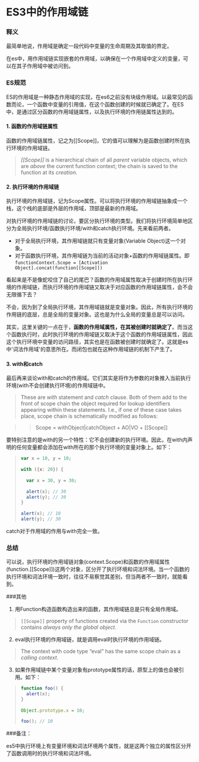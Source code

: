 # ES3中的作用域链

### 释义

最简单地说，作用域是确定一段代码中变量的生命周期及其取值的界定。

在es中，用作用域链实现嵌套的作用域，以确保在一个作用域中定义的变量，可以在其子作用域中被访问到。



### ES规范

ES的作用域是一种静态作用域的实现，在es6之前没有块级作用域。以最常见的函数而论，一个函数中变量的引用值，在这个函数创建的时候就已确定了。在ES中，是通过区分函数的作用域链属性，以及执行环境的作用链属性达到的。

#### 1. 函数的作用域链属性

函数的作用域链属性，记之为[[Scope]]，它的值可以理解为是函数创建时所在执行环境的作用域链。

> *[[Scope]]* is a hierarchical chain of all *parent* variable objects, which are *above* the current function context; the chain is saved to the function at its *creation*.

#### 2. 执行环境的作用域链

执行环境的作用域链，记为Scope属性。可以将执行环境的作用域链抽象成一个栈，这个栈的底部是外层的作用域，顶部是最新的作用域。

对执行环境的作用域链的讨论，要区分执行环境的类型。我们将执行环境简单地区分为全局执行环境/函数执行环境/with和catch执行环境。先来看前两者。

* 对于全局执行环境，其作用域链就只有变量对象(Variable Object)这一个对象。
* 对于函数执行环境，其作用域链为当前的活动对象+函数的作用域链属性。即`functionContext.Scope = [Activation Object].concat(function[[Scope]])`

看起来是不是像蛇咬住了自己的尾巴？函数的作用域属性取决于创建时所在执行环境的作用域链，而执行环境的作用域链又取决于对应函数的作用域链属性，会不会无限循下去？

不会，因为到了全局执行环境，其作用域链就是变量对象。因此，所有执行环境的作用链的底层，总是全局的变量对象。这也是为什么全局的变量总是可以访问。

其实，这里关键的一点在于，**函数的作用域属性，在其被创建时就确定了**。而当这个函数执行时，此时执行环境的作用域链又取决于这个函数的作用域链属性，因此这个执行环境中变量的访问路径，其实也是在函数被创建时就确定了。这就是es中'词法作用域'的意思所在。而闭包也就在这种作用域链的机制下产生了。

#### 3. with和catch

最后再来谈论with和catch的作用域。它们其实是将作为参数的对象推入当前执行环境(with不会创建执行环境)的作用域链中。

> These are *with* statement and *catch* clause. Both of them add to the front of scope chain the object required for lookup identifiers appearing within these statements. I.e., if one of these case takes place, scope chain is schematically modified as follows:

> >  Scope = withObject|catchObject + AO|VO + [[Scope]]

要特别注意的是with的另一个特性：它不会创建新的执行环境。因此，在with内声明的任何变量都会添加在with所在的那个执行环境的变量对象上。如下：

> ```javascript
> var x = 10, y = 10;
>   
> with ({x: 20}) {
>   
>   var x = 30, y = 30;
>   
>   alert(x); // 30
>   alert(y); // 30
> }
>   
> alert(x); // 10
> alert(y); // 30
> ```

catch对于作用域的作用与with完全一致。



### 总结

可以说，执行环境的作用域链对象(context.Scope)和函数的作用域属性(function.[[Scope]])这两个对象，区分开了执行环境和词法环境。当一个函数的执行环境和词法环境一致时，往往不易察觉其差别，但当两者不一致时，就能看到。



###其他

1. 用Function构造函数构造出来的函数，其作用域链总是只有全局作用域。

> `[[Scope]]` property of functions created via the `Function` constructor contains *always only the global object*. 

2. eval执行环境的作用域链，就是调用eval时执行环境的作用域链。

> The context with code type “eval” has the same scope chain as a *calling context*.

3. 如果作用域链中某个变量对象有prototype属性的话，原型上的值也会被引用。如下：

> ```javascript
> function foo() {
>   alert(x);
> }
>   
> Object.prototype.x = 10;
>   
> foo(); // 10
> ```



###备注：

es5中执行环境上有变量环境和词法环境两个属性，就是这两个独立的属性区分开了函数调用时的执行环境和词法环境。